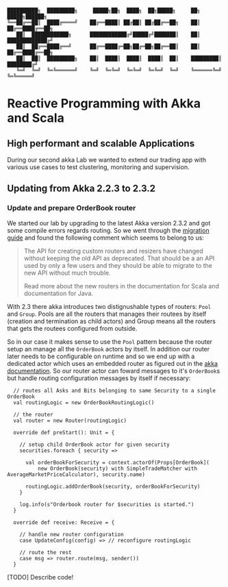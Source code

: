 ```
██████████╗  █████████╗     █████╗██╗  ████╗  ██╗█████╗     ██╗     █████╗██████╗
╚══██╔══██║  ████╔════╝    ██╔══████║ ██╔██║ ██╔██╔══██╗    ██║    ██╔══████╔══██╗
   ██║  ████████████╗      ████████████╔╝█████╔╝███████║    ██║    █████████████╔╝
   ██║  ██╔══████╔══╝      ██╔══████╔═██╗██╔═██╗██╔══██║    ██║    ██╔══████╔══██╗
   ██║  ██║  █████████╗    ██║  ████║  ████║  ████║  ██║    █████████║  ████████╔╝
   ╚═╝  ╚═╝  ╚═╚══════╝    ╚═╝  ╚═╚═╝  ╚═╚═╝  ╚═╚═╝  ╚═╝    ╚══════╚═╝  ╚═╚═════╝
```

# Reactive Programming with Akka and Scala
## High performant and scalable Applications

During our second akka Lab we wanted to extend our trading app with various use cases to test clustering, monitoring and supervision.

## Updating from Akka 2.2.3 to 2.3.2
### Update and prepare OrderBook router
We started our lab by upgrading to the latest Akka version 2.3.2 and got some compile errors regards routing. So we went through the [migration guide](http://doc.akka.io/docs/akka/2.3.2/project/migration-guide-2.2.x-2.3.x.html) and found the following comment which seems to belong to us:

> The API for creating custom routers and resizers have changed without keeping the old API as deprecated. 
> That should be a an API used by only a few users and they should be able to migrate to the new API without
> much trouble.
>
>Read more about the new routers in the documentation for Scala and documentation for Java.

With 2.3 there akka introduces two distignushable types of routers: `Pool` and `Group`. Pools are all the routers that manages their routees by itself (creation and termination as child actors) and Group means all the routers	that gets the routees configured from outside. 

So in our case it makes sense to use the `Pool` pattern because the router setup an manage all the `OrderBook` actors by itself. In addition our router later needs to be configurable on runtime and so we end up with a dedicated actor which uses an embedded router as figured out in the [akka documentation](http://doc.akka.io/docs/akka/2.3.2/scala/routing.html#A_Router_Actor). So our router actor can foward messages to it's `OrderBook`s but handle routing configuration messages by itself if necessary:

```
  // routes all Asks and Bits belonging to same Security to a single OrderBook
  val routingLogic = new OrderBookRoutingLogic()
  
  // the router
  val router = new Router(routingLogic)

  override def preStart(): Unit = {

    // setup child OrderBook actor for given security   
    securities.foreach { security =>

      val orderBookForSecurity = context.actorOf(Props[OrderBook](
          new OrderBook(security) with SimpleTradeMatcher with AverageMarketPriceCalculator), security.name)

      routingLogic.addOrderBook(security, orderBookForSecurity)
    }

    log.info(s"Orderbook router for $securities is started.")
  }
  
  override def receive: Receive = {

    // handle new router configuration
    case UpdateConfig(config) => // reconfigure routingLogic
    
    // route the rest
    case msg => router.route(msg, sender())
  }
```

[TODO] Describe code!
	
